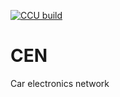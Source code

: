 [![CCU build](https://github.com/neotje/CEN/actions/workflows/ccu.yml/badge.svg)](https://github.com/neotje/CEN/actions/workflows/ccu.yml)

# CEN
Car electronics network
